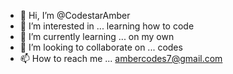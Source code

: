 - 👋 Hi, I’m @CodestarAmber
- 👀 I’m interested in ... learning how to code
- 🌱 I’m currently learning ... on my own
- 💞️ I’m looking to collaborate on ... codes
- 📫 How to reach me ... ambercodes7@gmail.com

<!---
CodestarAmber/CodestarAmber is a ✨ special ✨ repository because its `README.md` (this file) appears on your GitHub profile.
You can click the Preview link to take a look at your changes.
--->
